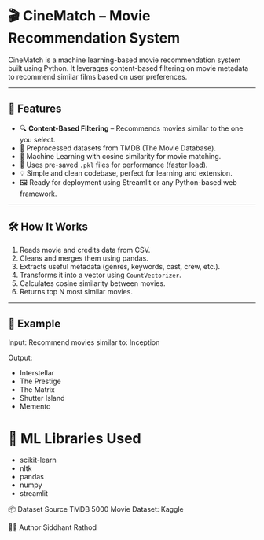 # 🎬 CineMatch – Movie Recommendation System

CineMatch is a machine learning-based movie recommendation system built using Python. It leverages content-based filtering on movie metadata to recommend similar films based on user preferences.

---

## 📌 Features

- 🔍 **Content-Based Filtering** – Recommends movies similar to the one you select.
- 📂 Preprocessed datasets from TMDB (The Movie Database).
- 🧠 Machine Learning with cosine similarity for movie matching.
- 💾 Uses pre-saved `.pkl` files for performance (faster load).
- 💡 Simple and clean codebase, perfect for learning and extension.
- 🖼️ Ready for deployment using Streamlit or any Python-based web framework.

---


## 🛠️ How It Works

1. Reads movie and credits data from CSV.
2. Cleans and merges them using pandas.
3. Extracts useful metadata (genres, keywords, cast, crew, etc.).
4. Transforms it into a vector using `CountVectorizer`.
5. Calculates cosine similarity between movies.
6. Returns top N most similar movies.

---

## 🧪 Example

Input:
Recommend movies similar to: Inception


Output:
- Interstellar
- The Prestige
- The Matrix
- Shutter Island
- Memento


# 🧠 ML Libraries Used
- scikit-learn
- nltk
- pandas
- numpy
- streamlit

📦 Dataset Source
TMDB 5000 Movie Dataset: Kaggle

🧑‍💻 Author
Siddhant Rathod
